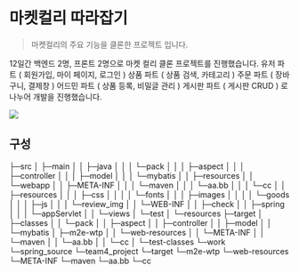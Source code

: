 # 마켓컬리 따라잡기
> 마켓컬리의 주요 기능을 클론한 프로젝트 입니다.


12일간 백엔드 2명, 프론트 2명으로 마켓 컬리 클론 프로젝트를 진행했습니다.
유저 파트 ( 회원가입, 마이 페이지, 로그인 )
상품 파트 ( 상품 검색, 카테고리 )
주문 파트 ( 장바구니, 결제창 )
어드민 파트 ( 상품 등록, 비밀글 관리 )
게시판 파트 ( 게시판 CRUD )
로 나누어 개발을 진행했습니다.

![](../header.png)

## 구성

├─src
│  ├─main
│  │  ├─java
│  │  │  └─pack
│  │  │      ├─aspect
│  │  │      ├─controller
│  │  │      ├─model
│  │  │      └─mybatis
│  │  ├─resources
│  │  └─webapp
│  │      ├─META-INF
│  │      │  └─maven
│  │      │      └─aa.bb
│  │      │          └─cc
│  │      ├─resources
│  │      │  ├─css
│  │      │  │  └─fonts
│  │      │  ├─images
│  │      │  │  └─goods
│  │      │  ├─js
│  │      │  └─review_img
│  │      └─WEB-INF
│  │          ├─check
│  │          ├─spring
│  │          │  └─appServlet
│  │          └─views
│  └─test
│      └─resources
├─target
│  ├─classes
│  │  └─pack
│  │      ├─aspect
│  │      ├─controller
│  │      ├─model
│  │      └─mybatis
│  ├─m2e-wtp
│  │  └─web-resources
│  │      └─META-INF
│  │          └─maven
│  │              └─aa.bb
│  │                  └─cc
│  └─test-classes
└─work
    └─spring_source
        └─team4_project
            └─target
                └─m2e-wtp
                    └─web-resources
                        └─META-INF
                            └─maven
                                └─aa.bb
                                    └─cc
